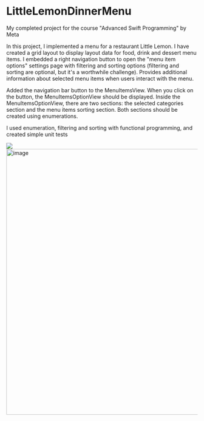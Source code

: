 # LittleLemonDinnerMenu
My completed project for the course "Advanced Swift Programming" by Meta

In this project, I implemented a menu for a restaurant Little Lemon.
I have created a grid layout to display layout data for food, drink and dessert menu items.
I embedded a right navigation button to open the "menu item options" settings page with filtering and sorting options (filtering and sorting are optional, but it's a worthwhile challenge).
Provides additional information about selected menu items when users interact with the menu.

Added the navigation bar button to the MenuItemsView. When you click on the button, the MenuItemsOptionView should be displayed. Inside the MenuItemsOptionView, there are two sections: the selected categories section and the menu items sorting section. Both sections should be created using enumerations.

I used enumeration, filtering and sorting with functional programming, and created simple unit tests

<img src="gifForReadme.gif">

<img width="700" alt="image" src="https://github.com/demenkoeugene/LittleLemonDinnerMenu/assets/110675494/09d5107f-ad38-4fd5-bcc8-9c8b2e18d1ae">

